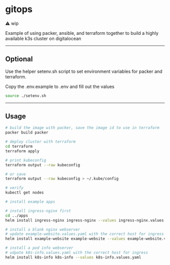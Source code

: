 # gitops

⚠️ wip

Example of using packer, ansible, and terraform together to build a highly available k3s cluster on digitalocean

---
## Optional
Use the helper setenv.sh script to set environment variables for packer and terraform.

Copy the .env.example to .env and fill out the values

```sh
source ./setenv.sh
```

---

## Usage
```sh
# build the image with packer, save the image id to use in terraform
packer build packer

# deploy cluster with terraform
cd terraform
terraform apply

# print kubeconfig
terraform output --raw kubeconfig

# or save
terraform output --raw kubeconfig > ~/.kube/config

# verify
kubectl get nodes

# install example apps

# install ingress-nginx first
cd ../apps
helm install ingress-nginx ingress-nginx --values ingress-nginx.values.yaml

# install a blank nginx webserver
# update example-website.values.yaml with the correct host for ingress
helm install example-website example-website --values example-website.values.yaml

# install a pod info webserver
# udpate k8s-info.values.yaml with the correct host for ingress
helm install k8s-info k8s-info --values k8s-info.values.yaml
```
